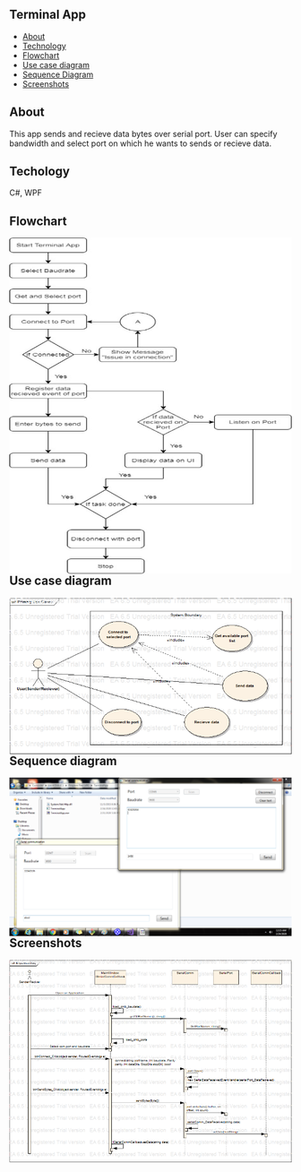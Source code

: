 ## Terminal App

* [About](#about)
* [Technology](#technology)
* [Flowchart](#flowchart)
* [Use case diagram](#use-case-diagram)
* [Sequence Diagram](#sequence-diagram)
* [Screenshots](#screenshots)

## About

This app sends and recieve data bytes over serial port.
User can specify bandwidth and select port on which he wants to sends or recieve data.

## Techology

C#, WPF

## Flowchart

<img align="left" height = "600" width ="1024" src="https://raw.githubusercontent.com/SapnaPanjabi/Projects/master/Documentation/TerminalApp%20Flowchart.jpg">

## Use case diagram

<img align="left" src="https://raw.githubusercontent.com/SapnaPanjabi/Projects/master/Documentation/UseCaseDiag.bmp">

## Sequence diagram

<img align="left" src="https://raw.githubusercontent.com/SapnaPanjabi/Projects/master/Documentation/final%20output.png">

## Screenshots

<img align="left" src="https://raw.githubusercontent.com/SapnaPanjabi/Projects/master/Documentation/SequenceDiag.bmp">
